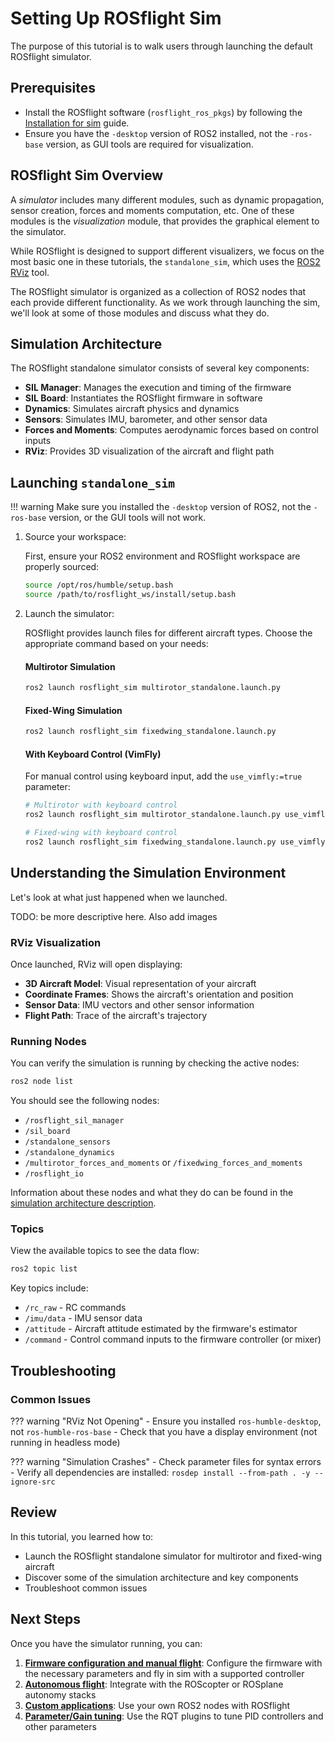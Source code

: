 # Setting Up ROSflight Sim

The purpose of this tutorial is to walk users through launching the default ROSflight simulator.

## Prerequisites

* Install the ROSflight software (`rosflight_ros_pkgs`) by following the [Installation for sim](../installation/installation-sim.md) guide.
* Ensure you have the `-desktop` version of ROS2 installed, not the `-ros-base` version, as GUI tools are required for visualization.

## ROSflight Sim Overview

A _simulator_ includes many different modules, such as dynamic propagation, sensor creation, forces and moments computation, etc.
One of these modules is the _visualization_ module, that provides the graphical element to the simulator.

While ROSflight is designed to support different visualizers, we focus on the most basic one in these tutorials, the `standalone_sim`, which uses the [ROS2 RViz](https://docs.ros.org/en/humble/Tutorials/Intermediate/RViz/RViz-Main.html#rviz) tool.

The ROSflight simulator is organized as a collection of ROS2 nodes that each provide different functionality.
As we work through launching the sim, we'll look at some of those modules and discuss what they do.

## Simulation Architecture

The ROSflight standalone simulator consists of several key components:

- **SIL Manager**: Manages the execution and timing of the firmware
- **SIL Board**: Instantiates the ROSflight firmware in software
- **Dynamics**: Simulates aircraft physics and dynamics
- **Sensors**: Simulates IMU, barometer, and other sensor data
- **Forces and Moments**: Computes aerodynamic forces based on control inputs
- **RViz**: Provides 3D visualization of the aircraft and flight path

## Launching `standalone_sim`

!!! warning
    Make sure you installed the `-desktop` version of ROS2, not the `-ros-base` version, or the GUI tools will not work.

1. Source your workspace:

    First, ensure your ROS2 environment and ROSflight workspace are properly sourced:

    ```bash
    source /opt/ros/humble/setup.bash
    source /path/to/rosflight_ws/install/setup.bash
    ```

2. Launch the simulator:

    ROSflight provides launch files for different aircraft types. Choose the appropriate command based on your needs:

    #### Multirotor Simulation

    ```bash
    ros2 launch rosflight_sim multirotor_standalone.launch.py
    ```

    #### Fixed-Wing Simulation

    ```bash
    ros2 launch rosflight_sim fixedwing_standalone.launch.py
    ```

    #### With Keyboard Control (VimFly)

    For manual control using keyboard input, add the `use_vimfly:=true` parameter:

    ```bash
    # Multirotor with keyboard control
    ros2 launch rosflight_sim multirotor_standalone.launch.py use_vimfly:=true

    # Fixed-wing with keyboard control
    ros2 launch rosflight_sim fixedwing_standalone.launch.py use_vimfly:=true
    ```

## Understanding the Simulation Environment

Let's look at what just happened when we launched.

TODO: be more descriptive here. Also add images

### RViz Visualization

Once launched, RViz will open displaying:

- **3D Aircraft Model**: Visual representation of your aircraft
- **Coordinate Frames**: Shows the aircraft's orientation and position
- **Sensor Data**: IMU vectors and other sensor information
- **Flight Path**: Trace of the aircraft's trajectory

### Running Nodes

You can verify the simulation is running by checking the active nodes:

```bash
ros2 node list
```

You should see the following nodes:

- `/rosflight_sil_manager`
- `/sil_board`
- `/standalone_sensors`
- `/standalone_dynamics`
- `/multirotor_forces_and_moments` or `/fixedwing_forces_and_moments`
- `/rosflight_io`

Information about these nodes and what they do can be found in the [simulation architecture description](../concepts/simulator-architecture.md).

### Topics

View the available topics to see the data flow:

```bash
ros2 topic list
```

Key topics include:

- `/rc_raw` - RC commands
- `/imu/data` - IMU sensor data
- `/attitude` - Aircraft attitude estimated by the firmware's estimator
- `/command` - Control command inputs to the firmware controller (or mixer)

<!-- ## Configuration and Customization -->
<!---->
<!-- ### Parameter Files -->
<!---->
<!-- ROSflight sim uses YAML configuration files located in the `rosflight_sim/params/` directory: -->
<!---->
<!-- - `multirotor_dynamics.yaml` - Physical parameters (mass, inertia, motor specifications) -->
<!-- - `multirotor_firmware.yaml` - Firmware configuration (PID gains, mixer settings) -->
<!-- - `fixedwing_firmware.yaml` - Fixed-wing specific firmware parameters -->
<!-- - `standalone_sim_params.yaml` - Simulator-specific parameters -->
<!---->
<!-- ### Customizing Aircraft Parameters -->
<!---->
<!-- To modify aircraft characteristics, edit the appropriate YAML file: -->
<!---->
<!-- ```bash -->
<!-- # Edit multirotor parameters -->
<!-- nano /path/to/rosflight_ws/src/rosflight_ros_pkgs/rosflight_sim/params/multirotor_dynamics.yaml -->
<!-- ``` -->
<!---->
<!-- Common parameters to modify: -->
<!-- - `mass` - Aircraft mass in kg -->
<!-- - `Jxx`, `Jyy`, `Jzz` - Moments of inertia -->
<!-- - `prop_max` - Maximum propeller force -->
<!-- - `motor_time_constant` - Motor response time -->
<!---->
<!-- After making changes, rebuild your workspace: -->
<!---->
<!-- ```bash -->
<!-- cd /path/to/rosflight_ws -->
<!-- colcon build --packages-select rosflight_sim -->
<!-- source install/setup.bash -->
<!-- ``` -->

## Troubleshooting

### Common Issues

??? warning "RViz Not Opening"
    - Ensure you installed `ros-humble-desktop`, not `ros-humble-ros-base`
    - Check that you have a display environment (not running in headless mode)

??? warning "Simulation Crashes"
    - Check parameter files for syntax errors
    - Verify all dependencies are installed: `rosdep install --from-path . -y --ignore-src`

<!-- ### Debugging Commands -->
<!---->
<!-- Check node status: -->
<!-- ```bash -->
<!-- ros2 node info /rosflight_sil_manager -->
<!-- ``` -->
<!---->
<!-- Monitor topic data: -->
<!-- ```bash -->
<!-- ros2 topic echo /attitude -->
<!-- ``` -->
<!---->
<!-- View parameter values: -->
<!-- ```bash -->
<!-- ros2 param dump /sil_board -->
<!-- ``` -->

## Review

In this tutorial, you learned how to:

- Launch the ROSflight standalone simulator for multirotor and fixed-wing aircraft
- Discover some of the simulation architecture and key components
- Troubleshoot common issues

## Next Steps

Once you have the simulator running, you can:

1. **[Firmware configuration and manual flight](./manually-flying-rosflight-sim.md)**: Configure the firmware with the necessary parameters and fly in sim with a supported controller
2. **[Autonomous flight](./setting-up-roscopter-in-sim.md)**: Integrate with the ROScopter or ROSplane autonomy stacks
3. **[Custom applications](../../developer-guide/contribution-guidelines.md)**: Use your own ROS2 nodes with ROSflight
4. **[Parameter/Gain tuning](./tuning-performance-in-sim.md)**: Use the RQT plugins to tune PID controllers and other parameters


